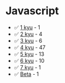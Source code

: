# Javascript
* :white_check_mark: [1 kyu](/codewars/solutions/javascript/1%20kyu) - 1
* :white_check_mark: [2 kyu](/codewars/solutions/javascript/2%20kyu) - 4
* :white_check_mark: [3 kyu](/codewars/solutions/javascript/3%20kyu) - 6
* :white_check_mark: [4 kyu](/codewars/solutions/javascript/4%20kyu) - 47
* :white_check_mark: [5 kyu](/codewars/solutions/javascript/5%20kyu) - 13
* :white_check_mark: [6 kyu](/codewars/solutions/javascript/6%20kyu) - 10
* :white_check_mark: [7 kyu](/codewars/solutions/javascript/7%20kyu) - 1
* :white_check_mark: [Beta](/codewars/solutions/javascript/Beta) - 1